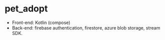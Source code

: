 # pet_adopt
- Front-end: Kotlin (compose)
- Back-end: firebase authentication, firestore, azure blob storage, stream SDK.